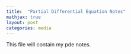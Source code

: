 ```yaml
---
title:  "Partial Differential Equation Notes"
mathjax: true
layout: post
categories: media
---
```



This file will contain my pde notes.
